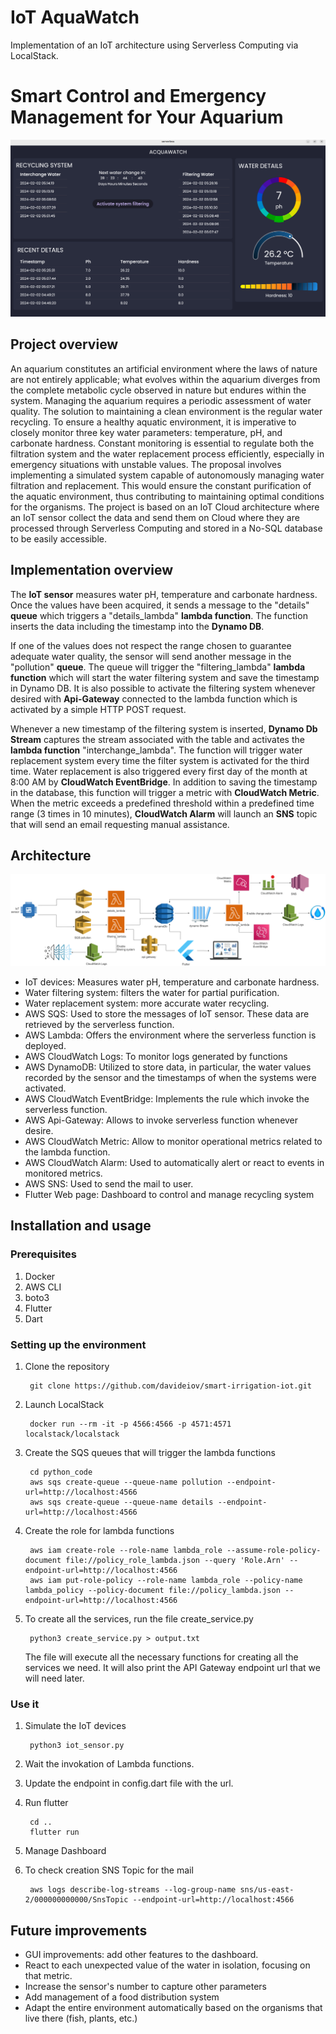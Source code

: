 
#  IoT AquaWatch

Implementation of an IoT architecture using Serverless Computing via LocalStack. 
# Smart Control and Emergency Management for Your Aquarium

<p align="center"><img src="./img/dashboard.png"/></p>

## Project overview


An aquarium constitutes an artificial environment where the laws of nature are not entirely applicable; what evolves within the aquarium diverges from the complete metabolic cycle observed in nature but endures within the system. Managing the aquarium requires a periodic assessment of water quality. The solution to maintaining a clean environment is the regular water recycling. To ensure a healthy aquatic environment, it is imperative to closely monitor three key water parameters: temperature, pH, and carbonate hardness. Constant monitoring is essential to regulate both the filtration system and the water replacement process efficiently, especially in emergency situations with unstable values. The proposal involves implementing a simulated system capable of autonomously managing water filtration and replacement. This would ensure the constant purification of the aquatic environment, thus contributing to maintaining optimal conditions for the organisms. The project is based on an IoT Cloud architecture where an IoT sensor collect the data and send them on Cloud where they are processed through Serverless Computing and stored in a No-SQL database to be easily accessible.

## Implementation overview


The **IoT sensor** measures water pH, temperature and carbonate hardness. Once the values have been acquired, it sends a message to the "details" **queue** which triggers a "details_lambda" **lambda function**. The function inserts the data including the timestamp into the **Dynamo DB**. 

If one of the values does not respect the range chosen to guarantee adequate water quality, the sensor will send another message in the "pollution" **queue**. The queue will trigger the "filtering_lambda" **lambda function** which will start the water filtering system and save the timestamp in Dynamo DB. It is also possible to activate the filtering system whenever desired with **Api-Gateway** connected to the lambda function which is activated by a simple HTTP POST request. 

Whenever a new timestamp of the filtering system is inserted, **Dynamo Db Stream** captures the stream associated with the table and activates the **lambda function** "interchange_lambda". The function will trigger water replacement system every time the filter system is activated for the third time. Water replacement is also triggered every first day of the month at 8:00 AM by **CloudWatch  EventBridge**. In addition to saving the timestamp in the database, this function will trigger a metric with **CloudWatch Metric**. When the metric exceeds a predefined threshold within a predefined time range (3 times in 10 minutes), **CloudWatch Alarm** will launch an **SNS** topic that will send an email requesting manual assistance.

## Architecture

<p align="center"><img src="./img/architecture.png"/></p>

* IoT devices: Measures water pH, temperature and carbonate hardness.
* Water filtering system: filters the water for partial purification.
* Water replacement system: more accurate water recycling.
* AWS SQS: Used to store the messages of IoT sensor. These data are retrieved by the serverless function.
* AWS Lambda: Offers the environment where the serverless function is deployed.
* AWS CloudWatch Logs: To monitor logs generated by functions
* AWS DynamoDB: Utilized to store data, in particular, the water values recorded by the sensor and the timestamps of when the systems were activated.
* AWS CloudWatch EventBridge: Implements the rule which invoke the serverless function.
* AWS Api-Gateway: Allows to invoke serverless function whenever desire.
* AWS CloudWatch Metric: Allow to monitor operational metrics related to the lambda function.
* AWS CloudWatch Alarm: Used to automatically alert or react to events in monitored metrics.
* AWS SNS: Used to send the mail to user.
* Flutter Web page: Dashboard to control and manage recycling system



## Installation and usage
### Prerequisites
1. Docker
2. AWS CLI
3. boto3
4. Flutter
5. Dart

### Setting up the environment

1. Clone the repository
        
        git clone https://github.com/davideiov/smart-irrigation-iot.git
        
2. Launch LocalStack
        
        docker run --rm -it -p 4566:4566 -p 4571:4571 localstack/localstack
        
3. Create the SQS queues that will trigger the lambda functions

        cd python_code
        aws sqs create-queue --queue-name pollution --endpoint-url=http://localhost:4566
        aws sqs create-queue --queue-name details --endpoint-url=http://localhost:4566
   
4. Create the role for lambda functions
           
        aws iam create-role --role-name lambda_role --assume-role-policy-document file://policy_role_lambda.json --query 'Role.Arn' --endpoint-url=http://localhost:4566
		aws iam put-role-policy --role-name lambda_role --policy-name lambda_policy --policy-document file://policy_lambda.json --endpoint-url=http://localhost:4566


5. To create all the services, run the file create_service.py
			        
		python3 create_service.py > output.txt
        
      The file will execute all the necessary functions for creating all the services we need. It will also print the API Gateway endpoint url that we will need later.
       
### Use it

1. Simulate the IoT devices   

		python3 iot_sensor.py
2. Wait the invokation of Lambda functions.
3. Update the endpoint in config.dart file with the url.
4. Run flutter 

		cd ..
		flutter run
5. Manage Dashboard
6. To check creation SNS Topic for the mail 
	
		aws logs describe-log-streams --log-group-name sns/us-east-2/000000000000/SnsTopic --endpoint-url=http://localhost:4566



## Future improvements

* GUI improvements: add other features to the dashboard.
* React to each unexpected value of the water in isolation, focusing on that metric.
* Increase the sensor's number to capture other parameters
* Add management of a food distribution system
* Adapt the entire environment automatically based on the organisms that live there (fish, plants, etc.)

